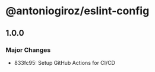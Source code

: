 # @antoniogiroz/eslint-config

## 1.0.0

### Major Changes

- 833fc95: Setup GitHub Actions for CI/CD
